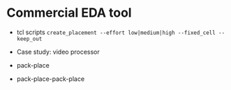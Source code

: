# Commercial EDA tool

- tcl scripts
  `create_placement --effort low|medium|high --fixed_cell --keep_out`

- Case study: video processor

- pack-place

- pack-place-pack-place
